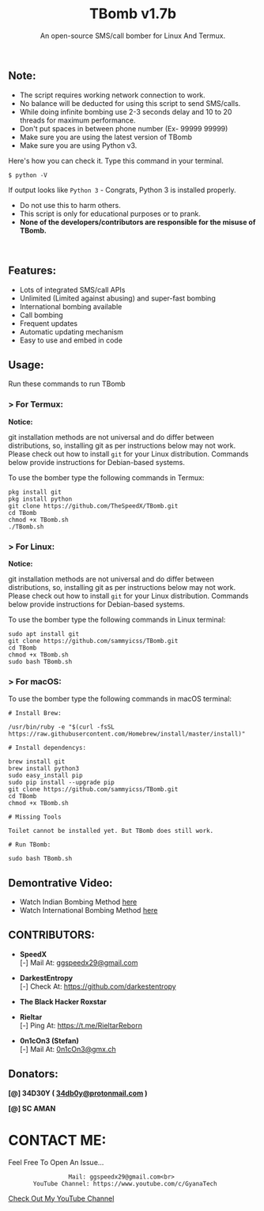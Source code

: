<h1 align="center">TBomb v1.7b</h1>
<p align="center">An open-source SMS/call bomber for Linux And Termux.</p><br>

## Note:

- The script requires working network connection to work.
- No balance will be deducted for using this script to send SMS/calls.
- While doing infinite bombing use 2-3 seconds delay and 10 to 20 threads for maximum performance.
- Don't put spaces in between phone number (Ex- 99999 99999)
- Make sure you are using the latest version of TBomb
- Make sure you are using Python v3.

Here's how you can check it. Type this command in your terminal.
```
$ python -V
```
If output looks like `Python 3` - Congrats, Python 3 is installed properly.

- Do not use this to harm others.
- This script is only for educational purposes or to prank.
- **None of the developers/contributors are responsible for the misuse of TBomb.**
<br>

## Features:

- Lots of integrated SMS/call APIs
- Unlimited (Limited against abusing) and super-fast bombing
- International bombing available
- Call bombing
- Frequent updates
- Automatic updating mechanism
- Easy to use and embed in code

## Usage:

Run these commands to run TBomb

### > For Termux:

**Notice:** 

git installation methods are not universal and do differ between distributions,
so, installing git as per instructions below may not work.
Please check out how to install `git` for your Linux distribution.
Commands below provide instructions for Debian-based systems.

To use the bomber type the following commands in Termux:
```
pkg install git
pkg install python
git clone https://github.com/TheSpeedX/TBomb.git
cd TBomb
chmod +x TBomb.sh
./TBomb.sh
```

### > For Linux:

**Notice:** 

git installation methods are not universal and do differ between distributions,
so, installing git as per instructions below may not work.
Please check out how to install `git` for your Linux distribution.
Commands below provide instructions for Debian-based systems.

To use the bomber type the following commands in Linux terminal:
```
sudo apt install git
git clone https://github.com/sammyicss/TBomb.git
cd TBomb
chmod +x TBomb.sh
sudo bash TBomb.sh
```

### > For macOS:

To use the bomber type the following commands in macOS terminal:
```
# Install Brew: 

/usr/bin/ruby -e "$(curl -fsSL https://raw.githubusercontent.com/Homebrew/install/master/install)"

# Install dependencys:

brew install git
brew install python3
sudo easy_install pip
sudo pip install --upgrade pip
git clone https://github.com/sammyicss/TBomb.git
cd TBomb
chmod +x TBomb.sh

# Missing Tools

Toilet cannot be installed yet. But TBomb does still work.

# Run TBomb:

sudo bash TBomb.sh
```

## Demontrative Video:

- Watch Indian Bombing Method <a href="https://youtu.be/9KWkwsr_QGw">here</a><br>
- Watch International Bombing Method <a href="https://youtu.be/JqsHkyIcnPM">here</a><br>

## CONTRIBUTORS:

- **SpeedX**<br>
[-] Mail At: ggspeedx29@gmail.com

- **DarkestEntropy**<br>
[-] Check At: https://github.com/darkestentropy

- **The Black Hacker Roxstar**<br>

- **Rieltar**<br>
[-] Ping At: https://t.me/RieltarReborn

- **0n1cOn3 (Stefan)**<br>
[-] Mail At: 0n1cOn3@gmx.ch

## Donators:

**[@] 34D30Y ( 34db0y@protonmail.com  )**

**[@] SC AMAN**

# CONTACT ME:

Feel Free To Open An Issue...

```
                 Mail: ggspeedx29@gmail.com<br>
       YouTube Channel: https://www.youtube.com/c/GyanaTech
```

<a href="https://www.youtube.com/c/GyanaTech">Check Out My YouTube Channel</a>
